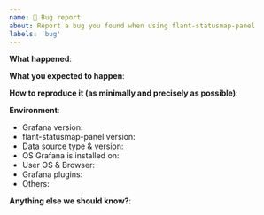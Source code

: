```yaml
---
name: 🐛 Bug report
about: Report a bug you found when using flant-statusmap-panel
labels: 'bug'
---
```

<!--
           Thank you for sending a bug report! Here are some tips:

1. Please fill out the template below to make it easier to debug your problem.
2. If you are not sure if it is a bug or not, you can ask in Discussions.

PROTIP: record your screen and attach it as a gif to showcase the issue.

- Questions should be posted to: https://github.com/flant/grafana-statusmap/discussions
- Use query inspector to troubleshoot issues: https://bit.ly/2XNF6YS
- How to record and attach gif: https://bit.ly/2Mi8T6K
-->

**What happened**:

**What you expected to happen**:

**How to reproduce it (as minimally and precisely as possible)**:

**Environment**:
- Grafana version:
- flant-statusmap-panel version:
- Data source type & version:
- OS Grafana is installed on:
- User OS & Browser:
- Grafana plugins:
- Others:

**Anything else we should know?**:

